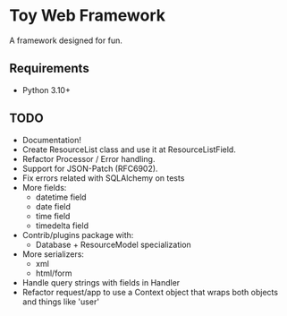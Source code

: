 # Toy Web Framework

A framework designed for fun.

## Requirements

 * Python 3.10+

## TODO

- Documentation!
- Create ResourceList class and use it at ResourceListField.
- Refactor Processor / Error handling.
- Support for JSON-Patch (RFC6902).
- Fix errors related with SQLAlchemy on tests
- More fields:
  - datetime field
  - date field
  - time field
  - timedelta field
- Contrib/plugins package with:
  - Database + ResourceModel specialization
- More serializers:
  - xml
  - html/form
- Handle query strings with fields in Handler
- Refactor request/app to use a Context object that wraps both objects
  and things like 'user'
